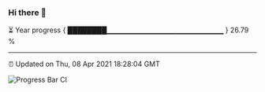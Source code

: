 ### Hi there 👋

⏳ Year progress { ████████▁▁▁▁▁▁▁▁▁▁▁▁▁▁▁▁▁▁▁▁▁▁ } 26.79 %

---

⏰ Updated on Thu, 08 Apr 2021 18:28:04 GMT

![Progress Bar CI](https://github.com/liununu/liununu/workflows/Progress%20Bar%20CI/badge.svg)

